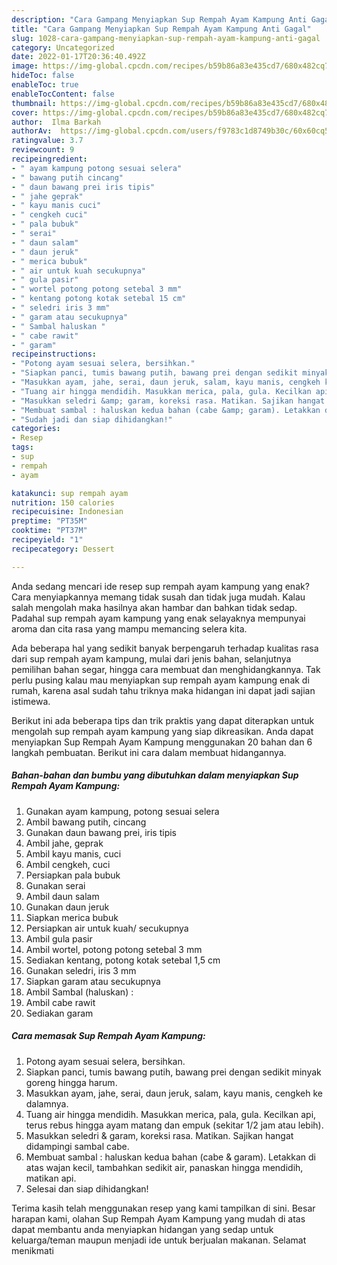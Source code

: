```yaml
---
description: "Cara Gampang Menyiapkan Sup Rempah Ayam Kampung Anti Gagal"
title: "Cara Gampang Menyiapkan Sup Rempah Ayam Kampung Anti Gagal"
slug: 1028-cara-gampang-menyiapkan-sup-rempah-ayam-kampung-anti-gagal
category: Uncategorized
date: 2022-01-17T20:36:40.492Z
image: https://img-global.cpcdn.com/recipes/b59b86a83e435cd7/680x482cq70/sup-rempah-ayam-kampung-foto-resep-utama.jpg
hideToc: false
enableToc: true
enableTocContent: false
thumbnail: https://img-global.cpcdn.com/recipes/b59b86a83e435cd7/680x482cq70/sup-rempah-ayam-kampung-foto-resep-utama.jpg
cover: https://img-global.cpcdn.com/recipes/b59b86a83e435cd7/680x482cq70/sup-rempah-ayam-kampung-foto-resep-utama.jpg
author:  Ilma Barkah
authorAv:  https://img-global.cpcdn.com/users/f9783c1d8749b30c/60x60cq50/avatar.jpg
ratingvalue: 3.7
reviewcount: 9
recipeingredient:
- " ayam kampung potong sesuai selera"
- " bawang putih cincang"
- " daun bawang prei iris tipis"
- " jahe geprak"
- " kayu manis cuci"
- " cengkeh cuci"
- " pala bubuk"
- " serai"
- " daun salam"
- " daun jeruk"
- " merica bubuk"
- " air untuk kuah secukupnya"
- " gula pasir"
- " wortel potong potong setebal 3 mm"
- " kentang potong kotak setebal 15 cm"
- " seledri iris 3 mm"
- " garam atau secukupnya"
- " Sambal haluskan "
- " cabe rawit"
- " garam"
recipeinstructions:
- "Potong ayam sesuai selera, bersihkan."
- "Siapkan panci, tumis bawang putih, bawang prei dengan sedikit minyak goreng hingga harum."
- "Masukkan ayam, jahe, serai, daun jeruk, salam, kayu manis, cengkeh ke dalamnya."
- "Tuang air hingga mendidih. Masukkan merica, pala, gula. Kecilkan api, terus rebus hingga ayam matang dan empuk (sekitar 1/2 jam atau lebih)."
- "Masukkan seledri &amp; garam, koreksi rasa. Matikan. Sajikan hangat didampingi sambal cabe."
- "Membuat sambal : haluskan kedua bahan (cabe &amp; garam). Letakkan di atas wajan kecil, tambahkan sedikit air, panaskan hingga mendidih, matikan api."
- "Sudah jadi dan siap dihidangkan!"
categories:
- Resep
tags:
- sup
- rempah
- ayam

katakunci: sup rempah ayam 
nutrition: 150 calories
recipecuisine: Indonesian
preptime: "PT35M"
cooktime: "PT37M"
recipeyield: "1"
recipecategory: Dessert

---
```



Anda sedang mencari ide resep sup rempah ayam kampung yang enak? Cara menyiapkannya memang tidak susah dan tidak juga mudah. Kalau salah mengolah maka hasilnya akan hambar dan bahkan tidak sedap. Padahal sup rempah ayam kampung yang enak selayaknya mempunyai aroma dan cita rasa yang mampu memancing selera kita.


Ada beberapa hal yang sedikit banyak berpengaruh terhadap kualitas rasa dari sup rempah ayam kampung, mulai dari jenis bahan, selanjutnya pemilihan bahan segar, hingga cara membuat dan menghidangkannya. Tak perlu pusing kalau mau menyiapkan sup rempah ayam kampung enak di rumah, karena asal sudah tahu triknya maka hidangan ini dapat jadi sajian istimewa.




Berikut ini ada beberapa tips dan trik praktis yang dapat diterapkan untuk mengolah sup rempah ayam kampung yang siap dikreasikan. Anda dapat menyiapkan Sup Rempah Ayam Kampung menggunakan 20 bahan dan 6 langkah pembuatan. Berikut ini cara dalam membuat hidangannya.

<!--inarticleads1-->

##### Bahan-bahan dan bumbu yang dibutuhkan dalam menyiapkan Sup Rempah Ayam Kampung:

1. Gunakan  ayam kampung, potong sesuai selera
1. Ambil  bawang putih, cincang
1. Gunakan  daun bawang prei, iris tipis
1. Ambil  jahe, geprak
1. Ambil  kayu manis, cuci
1. Ambil  cengkeh, cuci
1. Persiapkan  pala bubuk
1. Gunakan  serai
1. Ambil  daun salam
1. Gunakan  daun jeruk
1. Siapkan  merica bubuk
1. Persiapkan  air untuk kuah/ secukupnya
1. Ambil  gula pasir
1. Ambil  wortel, potong potong setebal 3 mm
1. Sediakan  kentang, potong kotak setebal 1,5 cm
1. Gunakan  seledri, iris 3 mm
1. Siapkan  garam atau secukupnya
1. Ambil  Sambal (haluskan) :
1. Ambil  cabe rawit
1. Sediakan  garam




<!--inarticleads2-->

##### Cara memasak Sup Rempah Ayam Kampung:

1. Potong ayam sesuai selera, bersihkan.
1. Siapkan panci, tumis bawang putih, bawang prei dengan sedikit minyak goreng hingga harum.
1. Masukkan ayam, jahe, serai, daun jeruk, salam, kayu manis, cengkeh ke dalamnya.
1. Tuang air hingga mendidih. Masukkan merica, pala, gula. Kecilkan api, terus rebus hingga ayam matang dan empuk (sekitar 1/2 jam atau lebih).
1. Masukkan seledri &amp; garam, koreksi rasa. Matikan. Sajikan hangat didampingi sambal cabe.
1. Membuat sambal : haluskan kedua bahan (cabe &amp; garam). Letakkan di atas wajan kecil, tambahkan sedikit air, panaskan hingga mendidih, matikan api.
1. Selesai dan siap dihidangkan!



Terima kasih telah menggunakan resep yang kami tampilkan di sini. Besar harapan kami, olahan Sup Rempah Ayam Kampung yang mudah di atas dapat membantu anda menyiapkan hidangan yang sedap untuk keluarga/teman maupun menjadi ide untuk berjualan makanan. Selamat menikmati
